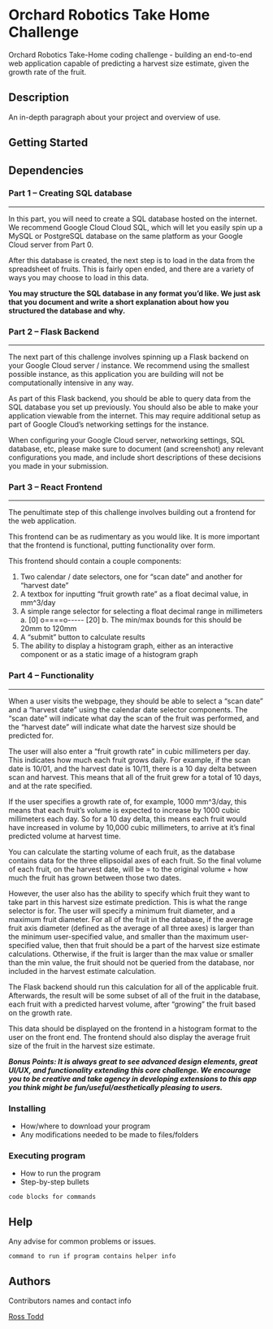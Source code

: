 # Orchard Robotics Take Home Challenge

Orchard Robotics Take-Home coding challenge - building an end-to-end web application capable of predicting a harvest size estimate, given the growth rate of the fruit.

## Description

An in-depth paragraph about your project and overview of use.

## Getting Started

## Dependencies

### Part 1 – Creating SQL database
---

In this part, you will need to create a SQL database hosted on the internet. We recommend Google Cloud Cloud SQL, which will let you easily spin up a MySQL or PostgreSQL database on the same platform as your Google Cloud server from Part 0.

After this database is created, the next step is to load in the data from the spreadsheet of fruits. This is fairly open ended, and there are a variety of ways you may choose to load in this data.

**You may structure the SQL database in any format you’d like. We just ask that you document and write a short explanation about how you structured the database and why.**


### Part 2 – Flask Backend
---

The next part of this challenge involves spinning up a Flask backend on your Google Cloud server / instance. We recommend using the smallest possible instance, as this application you are building will not be computationally intensive in any way.

As part of this Flask backend, you should be able to query data from the SQL database you set up previously. You should also be able to make your application viewable from the internet. This may require additional setup as part of Google Cloud’s networking settings for the instance.

When configuring your Google Cloud server, networking settings, SQL database, etc, please make sure to document (and screenshot) any relevant configurations you made, and include short descriptions of these decisions you made in your submission.


### Part 3 – React Frontend
---

The penultimate step of this challenge involves building out a frontend for the web application.

This frontend can be as rudimentary as you would like. It is more important that the frontend is functional, putting functionality over form.

This frontend should contain a couple components:
1. Two calendar / date selectors, one for “scan date” and another for “harvest date”
2. A textbox for inputting “fruit growth rate” as a float decimal value, in mm^3/day
3. A simple range selector for selecting a float decimal range in millimeters
  a. [0] o====o----- [20]
  b. The min/max bounds for this should be 20mm to 120mm
4. A “submit” button to calculate results
5. The ability to display a histogram graph, either as an interactive component or as a static image of a histogram graph


### Part 4 – Functionality
---

When a user visits the webpage, they should be able to select a “scan date” and a “harvest date” using the calendar date selector components. The “scan date” will indicate what day the scan of the fruit was performed, and the “harvest date” will indicate what date the harvest size should be predicted for.

The user will also enter a “fruit growth rate” in cubic millimeters per day. This indicates how much each fruit grows daily. For example, if the scan date is 10/01, and the harvest date is 10/11, there is a 10 day delta between scan and harvest. This means that all of the fruit grew for a total of 10 days, and at the rate specified.

If the user specifies a growth rate of, for example, 1000 mm^3/day, this means that each fruit’s volume is expected to increase by 1000 cubic millimeters each day. So for a 10 day delta, this means each fruit would have increased in volume by 10,000 cubic millimeters, to arrive at it’s final predicted volume at harvest time.

You can calculate the starting volume of each fruit, as the database contains data for the three ellipsoidal axes of each fruit. So the final volume of each fruit, on the harvest date, will be = to the original volume + how much the fruit has grown between those two dates.

However, the user also has the ability to specify which fruit they want to take part in this harvest size estimate prediction. This is what the range selector is for. The user will specify a minimum fruit diameter, and a maximum fruit diameter. For all of the fruit in the database, if the average fruit axis diameter (defined as the average of all three axes) is larger than the minimum user-specified value, and smaller than the maximum user-specified value, then that fruit should be a part of the harvest size estimate calculations. Otherwise, if the fruit is larger than the max value or smaller than the min value, the fruit should not be queried from the database, nor included in the harvest estimate calculation.

The Flask backend should run this calculation for all of the applicable fruit. Afterwards, the result will be some subset of all of the fruit in the database, each fruit with a predicted harvest volume, after “growing” the fruit based on the growth rate.

This data should be displayed on the frontend in a histogram format to the user on the front end. The frontend should also display the average fruit size of the fruit in the harvest size estimate.

***Bonus Points: It is always great to see advanced design elements, great UI/UX, and functionality extending this core challenge. We encourage you to be creative and take agency in developing extensions to this app you think might be fun/useful/aesthetically pleasing to users.***


### Installing

* How/where to download your program
* Any modifications needed to be made to files/folders

### Executing program

* How to run the program
* Step-by-step bullets
```
code blocks for commands
```

## Help

Any advise for common problems or issues.
```
command to run if program contains helper info
```

## Authors

Contributors names and contact info

[Ross Todd](rssmtdd@gmail.com)
